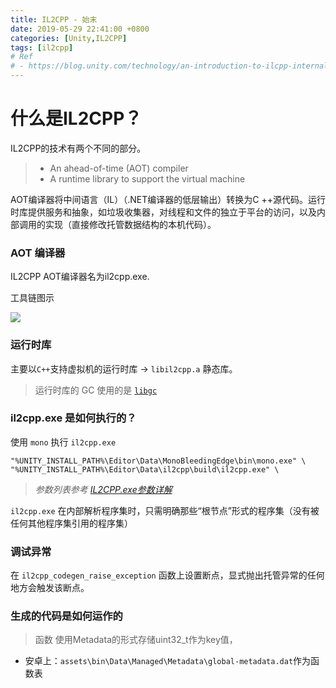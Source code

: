 ```yaml
---
title: IL2CPP - 始末
date: 2019-05-29 22:41:00 +0800
categories: [Unity,IL2CPP]
tags: [il2cpp]
# Ref
# - https://blog.unity.com/technology/an-introduction-to-ilcpp-internals
---
```


# 什么是IL2CPP？

IL2CPP的技术有两个不同的部分。

> - An ahead-of-time (AOT) compiler
> - A runtime library to support the virtual machine

AOT编译器将中间语言（IL）（.NET编译器的低层输出）转换为C ++源代码。运行时库提供服务和抽象，如垃圾收集器，对线程和文件的独立于平台的访问，以及内部调用的实现（直接修改托管数据结构的本机代码）。

### AOT 编译器

IL2CPP AOT编译器名为il2cpp.exe.

工具链图示

![](https://fastly.jsdelivr.net/gh/Rootjhon/img_note@empty/16770493874251677049386921.png)

### 运行时库

主要以`C++`支持虚拟机的运行时库 -> `libil2cpp.a` 静态库。

> 运行时库的 GC 使用的是 [`libgc`](https://github.com/ivmai/bdwgc/)


### il2cpp.exe 是如何执行的？

使用 `mono` 执行 `il2cpp.exe` 

```
"%UNITY_INSTALL_PATH%\Editor\Data\MonoBleedingEdge\bin\mono.exe" \
"%UNITY_INSTALL_PATH%\Editor\Data\il2cpp\build\il2cpp.exe" \
```

> *参数列表参考 [IL2CPP.exe参数详解](http://rootjhon.github.io/posts/IL2CPP%E5%8F%82%E6%95%B0%E8%A1%A8/)*

`il2cpp.exe` 在内部解析程序集时，只需明确那些“根节点”形式的程序集（没有被任何其他程序集引用的程序集）


### 调试异常

在 `il2cpp_codegen_raise_exception` 函数上设置断点，显式抛出托管异常的任何地方会触发该断点。

### 生成的代码是如何运作的

> 函数 使用Metadata的形式存储uint32_t作为key值，
 - 安卓上：`assets\bin\Data\Managed\Metadata\global-metadata.dat`作为函数表
